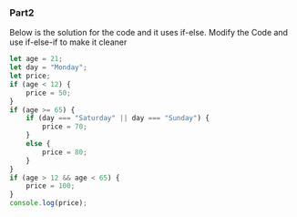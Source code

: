 ### Part2
Below is the solution for the code and it  uses if-else. 
Modify the Code and use if-else-if to make it cleaner
```js
let age = 21;
let day = "Monday";
let price;
if (age < 12) {
    price = 50;
}
if (age >= 65) {
    if (day === "Saturday" || day === "Sunday") {
        price = 70;
    }
    else {
        price = 80;
    }
}
if (age > 12 && age < 65) {
    price = 100;
}
console.log(price);
```

